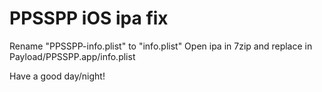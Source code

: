 # PPSSPP iOS ipa fix

Rename "PPSSPP-info.plist" to "info.plist"
Open ipa in 7zip and replace in Payload/PPSSPP.app/info.plist


Have a good day/night!
